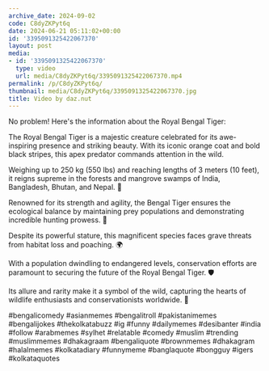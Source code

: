 ```yaml
---
archive_date: 2024-09-02
code: C8dyZKPyt6q
date: 2024-06-21 05:11:02+00:00
id: '3395091325422067370'
layout: post
media:
- id: '3395091325422067370'
  type: video
  url: media/C8dyZKPyt6q/3395091325422067370.mp4
permalink: /p/C8dyZKPyt6q/
thumbnail: media/C8dyZKPyt6q/3395091325422067370.jpg
title: Video by daz.nut
---
```


No problem! Here's the information about the Royal Bengal Tiger:  
  
The Royal Bengal Tiger is a majestic creature celebrated for its awe-inspiring presence and striking beauty. With its iconic orange coat and bold black stripes, this apex predator commands attention in the wild.  
  
Weighing up to 250 kg (550 lbs) and reaching lengths of 3 meters (10 feet), it reigns supreme in the forests and mangrove swamps of India, Bangladesh, Bhutan, and Nepal. 🐅  
  
Renowned for its strength and agility, the Bengal Tiger ensures the ecological balance by maintaining prey populations and demonstrating incredible hunting prowess. 🌿  
  
Despite its powerful stature, this magnificent species faces grave threats from habitat loss and poaching. 🌍  
  
With a population dwindling to endangered levels, conservation efforts are paramount to securing the future of the Royal Bengal Tiger. 🛡️  
  
Its allure and rarity make it a symbol of the wild, capturing the hearts of wildlife enthusiasts and conservationists worldwide. 💚  
  
#bengalicomedy #asianmemes #bengalitroll #pakistanimemes #bengalijokes #thekolkatabuzz #ig #funny #dailymemes #desibanter #india #follow #arabmemes #sylhet #relatable #comedy #muslim #trending #muslimmemes #dhakagraam #bengaliquote #brownmemes #dhakagram #halalmemes #kolkatadiary #funnymeme #banglaquote #bongguy #igers #kolkataquotes